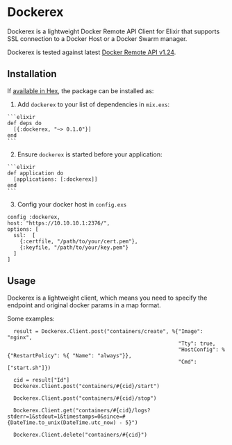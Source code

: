 # Dockerex

Dockerex is a lightweight Docker Remote API Client for Elixir that supports SSL connection to a Docker Host or a Docker Swarm manager.

 Dockerex is tested against latest [Docker Remote API v1.24](https://docs.docker.com/engine/reference/api/docker_remote_api_v1.24/).
 
## Installation

If [available in Hex](https://hex.pm/docs/publish), the package can be installed as:

  1. Add `dockerex` to your list of dependencies in `mix.exs`:

    ```elixir
    def deps do
      [{:dockerex, "~> 0.1.0"}]
    end
    ```

  2. Ensure `dockerex` is started before your application:

    ```elixir
    def application do
      [applications: [:dockerex]]
    end
    ```
  
  3. Config your docker host in `config.exs`
  
  ```
  config :dockerex,
  host: "https://10.10.10.1:2376/",
  options: [
    ssl:  [
      {:certfile, "/path/to/your/cert.pem"},
      {:keyfile, "/path/to/your/key.pem"}
    ]
  ]
  ```
  
  ## Usage
  Dockerex is a lightweight client, which means you need to specify the endpoint and original docker params in a map format.
  
  Some examples:
  
  
  ```
    result = Dockerex.Client.post("containers/create", %{"Image": "nginx",
                                                         "Tty": true,
                                                         "HostConfig": %{"RestartPolicy": %{ "Name": "always"}},
                                                         "Cmd": ["start.sh"]})

    cid = result["Id"]
    Dockerex.Client.post("containers/#{cid}/start")
    
    Dockerex.Client.post("containers/#{cid}/stop")
    
    Dockerex.Client.get("containers/#{cid}/logs?stderr=1&stdout=1&timestamps=0&since=#{DateTime.to_unix(DateTime.utc_now) - 5}")
    
    Dockerex.Client.delete("containers/#{cid}")
  ```

